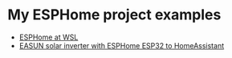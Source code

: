 # My ESPHome project examples


- [ESPHome at WSL](docs/esphome_from_wsl.md)
- [EASUN solar inverter with ESPHome ESP32 to HomeAssistant](docs/Inverter/inverter.md)